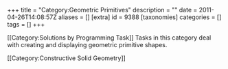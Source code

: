 +++
title = "Category:Geometric Primitives"
description = ""
date = 2011-04-26T14:08:57Z
aliases = []
[extra]
id = 9388
[taxonomies]
categories = []
tags = []
+++

[[Category:Solutions by Programming Task]] Tasks in this category deal with creating and displaying geometric primitive shapes.

[[Category:Constructive Solid Geometry]]
